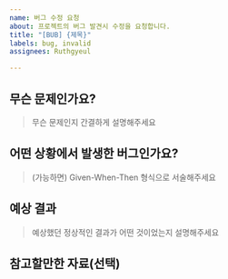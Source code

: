 ```yaml
---
name: 버그 수정 요청
about: 프로젝트의 버그 발견시 수정을 요청합니다.
title: "[BUB] {제목}"
labels: bug, invalid
assignees: Ruthgyeul

---
```


## 무슨 문제인가요?
> 무슨 문제인지 간결하게 설명해주세요

## 어떤 상황에서 발생한 버그인가요?
> (가능하면) Given-When-Then 형식으로 서술해주세요

## 예상 결과
> 예상했던 정상적인 결과가 어떤 것이었는지 설명해주세요

## 참고할만한 자료(선택)
